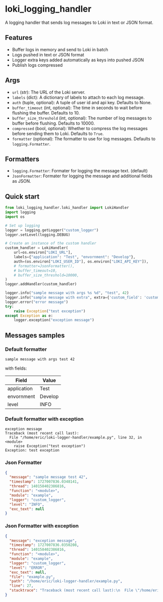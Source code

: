 # loki_logging_handler

A logging handler that sends log messages to Loki in text or JSON format.

## Features

* Buffer logs in memory and send to Loki in batch
* Logs pushed in text or JSON format
* Logger extra keys added automatically as keys into pushed JSON
* Publish logs compressed

## Args

* `url` (str): The URL of the Loki server.
* `labels` (dict): A dictionary of labels to attach to each log message.
* `auth` (tuple, optional): A tuple of user id and api key. Defaults to None.
* `buffer_timeout` (int, optional): The time in seconds to wait before flushing the buffer. Defaults to 10.
* `buffer_size_threshold` (int, optional): The number of log messages to buffer before flushing. Defaults to 10000.
* `compressed` (bool, optional): Whether to compress the log messages before sending them to Loki. Defaults to `True`.
* `formatter` (optional): The formatter to use for log messages. Defaults to `logging.Formatter`.

## Formatters

* `logging.Formatter`: Formater for logging the message text. (default)
* `JsonFormatter`: Formater for logging the message and additional fields as JSON.

## Quick start

```python
from loki_logging_handler.loki_handler import LokiHandler
import logging
import os 

# Set up logging
logger = logging.getLogger("custom_logger")
logger.setLevel(logging.DEBUG)

# Create an instance of the custom handler
custom_handler = LokiHandler(
    url=os.environ["LOKI_URL"],
    labels={"application": "Test", "envornment": "Develop"},
    auth=(os.environ["LOKI_USER_ID"], os.environ["LOKI_API_KEY"]),
    # formatter=JsonFormatter(),
    # buffer_timeout=10,
    # buffer_size_threshold=10000,
)
logger.addHandler(custom_handler)

logger.info("sample message with args %s %d", "test", 42)
logger.info("sample message with extra", extra={'custom_field': 'custom_value'})
logger.error("error message")
try:
    raise Exception("test exception")
except Exception as e:
    logger.exception("exception message")
```

## Messages samples

### Default formatter

```
sample message with args test 42
```

with fields:

| Field       | Value   |
|-------------|---------|
| application | Test    |
| envornment  | Develop |
| level       | INFO    |

### Default formatter with exception

```
exception message
Traceback (most recent call last):
  File "/home/eric/loki-logger-handler/example.py", line 32, in <module>
    raise Exception("test exception")
Exception: test exception
```

### Json Formatter

```json
{
  "message": "sample message test 42",
  "timestamp": 1727007836.0348141,
  "thread": 140158402386816,
  "function": "<module>",
  "module": "example",
  "logger": "custom_logger",
  "level": "INFO",
  "exc_text": null
}
```

### Json Formatter with exception

```json
{
  "message": "exception message",
  "timestamp": 1727007836.0350208,
  "thread": 140158402386816,
  "function": "<module>",
  "module": "example",
  "logger": "custom_logger",
  "level": "ERROR",
  "exc_text": null,
  "file": "example.py",
  "path": "/home/eric/loki-logger-handler/example.py",
  "line": 27,
  "stacktrace": "Traceback (most recent call last):\n  File \"/home/eric/loki-logger-handler/example.py\", line 25, in <module>\n    raise Exception(\"test exception\")\nException: test exception\n"
}
```